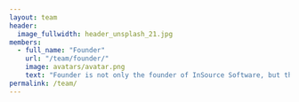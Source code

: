 ```yaml
---
layout: team
header:
  image_fullwidth: header_unsplash_21.jpg
members:
  - full_name: "Founder"
    url: "/team/founder/"
    image: avatars/avatar.png
    text: "Founder is not only the founder of InSource Software, but the original team member. Founder enjoys building software to blow the socks off executives. When not coding, Founder can be found teaching his children to code, playing an instrument, tinkering on his Mac, walking and biking around Omaha, and using his talents to plug in all around the community."
permalink: /team/
---
```

